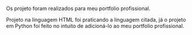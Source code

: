 Os projeto foram realizados para meu portfolio profissional.

Projeto na linguagem HTML foi praticando a linguagem citada, já o projeto em Python foi feito no intuito de adicioná-lo ao meu portfolio profissional.
